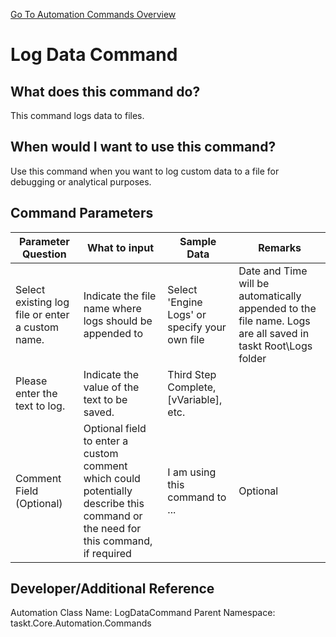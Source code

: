 <!--TITLE: Log Data Command -->
<!-- SUBTITLE: a command in the Data Commands group. -->
[Go To Automation Commands Overview](/automation-commands.md)


# Log Data Command


## What does this command do?
This command logs data to files.


## When would I want to use this command?
Use this command when you want to log custom data to a file for debugging or analytical purposes.


## Command Parameters
| Parameter Question   	| What to input  	|  Sample Data 	| Remarks  	|
| ---                    | ---               | ---           | ---       |
|Select existing log file or enter a custom name.|Indicate the file name where logs should be appended to|Select 'Engine Logs' or specify your own file|Date and Time will be automatically appended to the file name.  Logs are all saved in taskt Root\Logs folder|
|Please enter the text to log.|Indicate the value of the text to be saved.|Third Step Complete, [vVariable], etc.||
|Comment Field (Optional)|Optional field to enter a custom comment which could potentially describe this command or the need for this command, if required|I am using this command to ...|Optional|


## Developer/Additional Reference
Automation Class Name: LogDataCommand
Parent Namespace: taskt.Core.Automation.Commands
